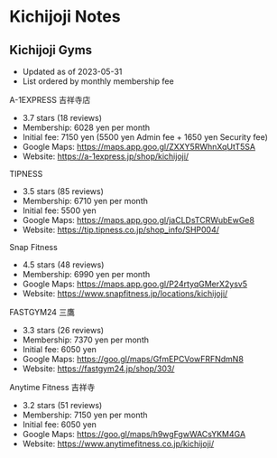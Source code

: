 # Kichijoji Notes

## Kichijoji Gyms

* Updated as of 2023-05-31
* List ordered by monthly membership fee

A-1EXPRESS 吉祥寺店
* 3.7 stars (18 reviews)
* Membership: 6028 yen per month
* Initial fee: 7150 yen (5500 yen Admin fee + 1650 yen Security fee)
* Google Maps: <https://maps.app.goo.gl/ZXXY5RWhnXqUtT5SA>
* Website: <https://a-1express.jp/shop/kichijoji/>

TIPNESS
* 3.5 stars (85 reviews)
* Membership: 6710 yen per month
* Initial fee: 5500 yen
* Google Maps: <https://maps.app.goo.gl/jaCLDsTCRWubEwGe8>
* Website: <https://tip.tipness.co.jp/shop_info/SHP004/>

Snap Fitness
* 4.5 stars (48 reviews)
* Membership: 6990 yen per month
* Google Maps: <https://maps.app.goo.gl/P24rtyqGMerX2ysv5>
* Website: <https://www.snapfitness.jp/locations/kichijoji/>

FASTGYM24 三鷹
* 3.3 stars (26 reviews)
* Membership: 7370 yen per month
* Initial fee: 6050 yen
* Google Maps: <https://goo.gl/maps/GfmEPCVowFRFNdmN8>
* Website: <https://fastgym24.jp/shop/303/>

Anytime Fitness 吉祥寺
* 3.2 stars (51 reviews)
* Membership: 7150 yen per month
* Initial fee: 6050 yen
* Google Maps: <https://goo.gl/maps/h9wgFgwWACsYKM4GA>
* Website: <https://www.anytimefitness.co.jp/kichijoji/>
